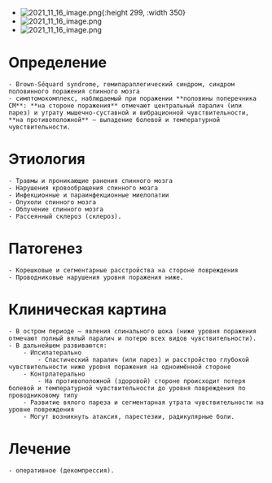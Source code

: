- ![2021_11_16_image.png](https://cdn.logseq.com/%2F90d07cd0-0c20-405f-b80f-bbc874a0823ac186a1cd-5e35-49ee-918d-eb69ec361b192021_11_16_image.png?Expires=4790669773&Signature=Gt-jdy1AaU7lh45m8OMwjk7-gK01bC5yZUc1mnOxvZEJeCv9juBPNE0Y7Pw0EFhmfThPNLsK0J68Rl0FBcMhGYMb85HmlZNjpxO4FflzVpQNXxj6g0snPgTlstdITUX-3zNDfcHrVzGarzTjdXwY7GsjU~d6rxtc4jU2tu8LmFgWapGn1UbI1OIGPoUaO8roOsNBygOyJVb0PrrbZN5aAAFMenJuORKK~1AY6BBieO0lUyBqxOB7Q6~86q~kX9NSS38Hj1Ylt8WldJ6s3~5o-ykaSnGKeMuDDhI-ftOCeSycNfAEoqjd9rRGD5cxs9f~dnt8QTJS4nw~tYVUlRliXw__&Key-Pair-Id=APKAJE5CCD6X7MP6PTEA){:height 299, :width 350}
- ![2021_11_16_image.png](https://cdn.logseq.com/%2F90d07cd0-0c20-405f-b80f-bbc874a0823ab9511d4a-fee9-46e8-870c-c83e77dc547e2021_11_16_image.png?Expires=4790670139&Signature=kBMfdxXKQhjJlCvBfwTHYQKN6dJ6Fj9EDKFICr7c2G9gOAtteBIMOjIbgDsT6KRJ0DwyOIUvIHknD7MhLVSHneoRTNMFyDOHGq6aw5NqlI1ikmp6I5CX2PHaCmK8qZjolzG-~1TRrOyJt8TK1csP38TDhqTQrSeMmnHaUgXIubAC-vn3s4dnWuXO6X-zCB2uxVH4BiOMw3dyyb5dvj3WsSGRDSKQ65eDq2faRIimDAjq5B82TzKZmVbSl1E4rjoWKFVWFmgKobPvEVMiPlM6GpvZayHCvzFN-FzcR24THKMNQy7gBs1E7PdrFR1QDCbBwmYWV1H6Sb8CIwjekzKkdg__&Key-Pair-Id=APKAJE5CCD6X7MP6PTEA)
- ![2021_11_16_image.png](https://cdn.logseq.com/%2F90d07cd0-0c20-405f-b80f-bbc874a0823a1d0bc916-de5d-48f9-93a2-0b5897194f4c2021_11_16_image.png?Expires=4790670087&Signature=Zkr1qr-3vLsrfuQR1qQfnetuwNFvIV3iM40yR~7CeaRKMdtuPJ5yI51n00jeti7LPnAVfaQGgbxdrZdq23mxT39KWcFjSl9652ybxOHthHdDosyfUUZ1JBErQpCLoBR2krhiInTo4qejpsGz7igNacNvjvmbcYMXmDki6eHewzXObXRxGqjoeePEeVhxbL7tPPjpX~dmGGCpdJNIXOZXLag28b3Uxe8FYUsHcvTV7FamhJHS4erJMRuEaBG3vLputKG7YCiZ~eBQEGIeQMM1MRNmHkfWuymK-Tnr9sY7m21qDY6mT5GVUPTM7xO-lh3pnn1~UOXU9JyxoB7uG0SkKw__&Key-Pair-Id=APKAJE5CCD6X7MP6PTEA)
# Определение
	- Brown-Séquard syndrome, гемипараплегический синдром, синдром половинного поражения спинного мозга
	- симптомокомплекс, наблюдаемый при поражении **половины поперечника СМ**: **на стороне поражения** отмечают центральный паралич (или парез) и утрату мышечно-суставной и вибрационной чувствительности, **на противоположной** — выпадение болевой и температурной чувствительности.
# Этиология
	- Травмы и проникающие ранения спинного мозга
	- Нарушения кровообращения спинного мозга
	- Инфекционные и параинфекционные миелопатии
	- Опухоли спинного мозга
	- Облучение спинного мозга
	- Рассеянный склероз (склероз).
# Патогенез
	- Корешковые и сегментарные расстройства на стороне повреждения
	- Проводниковые нарушения уровня поражения ниже.
# Клиническая картина
	- В остром периоде — явления спинального шока (ниже уровня поражения отмечают полный вялый паралич и потерю всех видов чувствительности).
	- В дальнейшем развиваются:
		- Ипсилатерально
			- Спастический паралич (или парез) и расстройство глубокой чувствительности ниже уровня поражения на одноимённой стороне
		- Контрлатерально
			- На противоположной (здоровой) стороне происходит потеря болевой и температурной чувствительности до уровня повреждения по проводниковому типу
		- Развитие вялого пареза и сегментарная утрата чувствительности на уровне повреждения
		- Могут возникнуть атаксия, парестезии, радикулярные боли.
# Лечение
	- оперативное (декомпрессия).
